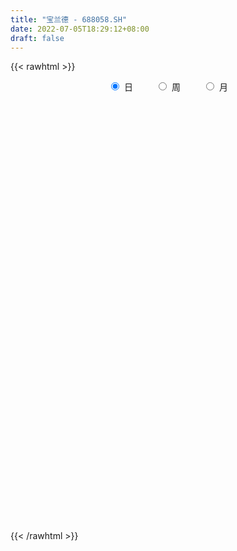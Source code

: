 ```yaml
---
title: "宝兰德 - 688058.SH"
date: 2022-07-05T18:29:12+08:00
draft: false
---
```

{{< rawhtml >}}
    <div style="text-align: center">
        <label style="padding: 1rem;"><input style="margin-right: .5rem" type="radio" name="period" value="D" checked onclick="period_change(this)">日</label>
        <label style="padding: 1rem;"><input style="margin-right: .5rem" type="radio" name="period" value="W" onclick="period_change(this)">周</label>
        <label style="padding: 1rem;"><input style="margin-right: .5rem" type="radio" name="period" value="M" onclick="period_change(this)">月</label>
    </div>
    <div id="chart" style="height: 700px;"></div> 
    <script type="text/javascript">
        const D_v = [20584.27,11474.52,11559.81,9211.2,6636.05,10808.41,8685.33,7380.08,11261.74,9587.93,7277.96,9659.62,8262.67,11546.74,11829.8,12347.46,9570.98,16140.91,12914.78,12520.04,15173.86,13133.85,8239.87,8734.1,7786.7,5976.32,5856.38,9035.64,8394.23,4409.15,5340.53,5499.36,4756.93,6586.47,8419.44,6763.59,5631.35,11002.04,8732.73,12560.04,10706.59,6594.41,4418.47,3390.75,4226.63,3538.69,8122.2,5098.47,3334.57,10297.52,5294.57,5275.32,4464.21,2838.71,2869.25,2118.89,3140.48,3498.6,2540.16,2930.82,2578.86,3306.12,3224.74,3069.39,3583.02,2413.09,1708.24,4768.32,2997.01,2542.82,4009.68,5011.29,4608.01,2721.45,4069.82,3796.03,3675.93,5506.24,6912.59,3953.14,4904.03,3808.59,2498.11,2691.65,2203.22,2365.71,2327.49,3724.43,1956.04,3298.36,3785.01,4272.13,4161.58,3220.93,3531.14,2136.92,4437.05,2392.1,4886.12,2258.58,1693.25,1017.2,1753.84,4432.85,2652.66,2351.48,2002.23,1669.07,1883.86,1610.39,1856.04,1161.26,2580.37,1821.57,2520.78,1855.67,2985.61,3270.29,3760.36,5614.02,6150.93,6499.82,6443.55,5008.37,5405.69,3741.08,3579.12,3016.94,2934.65,3791.07,3717.18,5758.01,4207.75,5085.55,4489.27,2351.08,7821.62,9073.64,5279.6,4518.18,4497.96,4167.93,3384.69,3708.48,4071.15,4268.84,2945.22,4164.87,2770.13,1729.99,2383.06,2270.05,1567.64,1590.97,3530.5,3443.5,3104.61,1336.52,1106.21,2486.66,3605.32,1789.93,1619.85,1699.67,1422.83,2032.06,1462.85,2040.0,1295.65,1264.29,1476.2,1001.68,1187.44,1606.04,924.4,2160.89,1912.67,1909.0,1789.88,2596.1,1879.38,835.61,1372.11,1359.84,1152.3,1068.68,894.1,978.09,855.6,878.98,1357.86,1935.22,1575.68,761.86,908.31,638.96,1147.17,1859.62,948.65,1235.28,920.31,1168.02,2383.28,953.7,945.68,1439.59,2325.73,1981.52,1254.7,1485.65,1514.73,2949.53,1719.71,2096.32,4351.19,2657.86,2725.39,4168.09,2443.71,2136.99,6483.16,4561.25,4859.68,5552.77,2974.61,3443.0,3529.21,2755.39,6151.28,4257.81,2999.88,2951.38,3086.6,2634.45,4399.87,3673.76,2752.48,2850.21,5583.01,3141.94,2530.1,7188.58,7218.11,12680.22,10185.98,6730.83,4770.97,5028.0,4742.8,2908.32,3092.71,2703.79,3025.71,2756.87,2552.92,3320.47,5777.41,3861.37,2371.5,1564.27,2539.18,2548.0,4538.86,4184.25,3244.63,2608.18,1540.55,2156.34,1438.1,1713.86,1465.22,2729.62,2909.1,4251.42,3894.59,3089.03,2528.84,3858.35,4325.24,3289.47,2719.83,1871.67,3437.68,6125.16,3498.29,9114.31,3976.39,4090.28,2825.52,2214.88,1909.32,2956.39,4651.63,4090.5,5025.76,2581.46,8611.17,7292.05,4615.89,3248.95,4102.88,3658.12,1991.21,2656.48,1886.01,3881.4,2626.5,5047.89,2386.74,1831.92,1508.76,1818.63,1290.51,5364.36,5757.7,4969.75,3365.1,1914.52,2238.72,1401.63,1375.4,1740.82,1758.87,1093.11,743.18,2295.43,2420.9,1073.84,1215.92,1702.8,1252.95,1062.15,1278.72,4956.85,1809.91,1259.05,1216.27,650.21,1489.76,1408.64,918.92,1041.23,1139.71,1086.86,1765.54,3039.86,2034.09,1571.18,2154.63,1734.62,1722.29,1397.0,1449.99,1141.48,1495.13,986.68,2735.89,3857.52,2241.96,2590.96,2564.6,1413.34,1202.53,1908.27,1135.31,809.65,1107.52,1096.66,728.2,1326.22,909.63,748.13,1141.35,2011.34,2281.61,1490.21,1162.71,788.29,2193.78,1461.65,2665.94,2963.99,1798.75,8598.92,24699.4,26885.37,15375.46,16927.46,10193.99,18365.41,12679.87,9558.68,10078.15,7809.14,9863.49,16878.14,8940.67,9622.75,6741.54,6086.22,6284.44,5556.62,9963.52,4424.38,5240.59,3929.4,4626.19,3755.57,8256.85,5106.03,4947.53,5576.09,6612.91,6983.41,4219.64,4178.03,4427.2,4686.69,3394.0,4983.11,4223.56,4521.32,2548.43,4691.65,5582.48,3511.87,8147.32,4582.14,6709.02,4017.8,3367.3,2383.55,2151.55,1666.9,3377.15,4518.04,4495.41,3475.33,3365.82,3806.44,1960.95,4432.74,3061.47,2399.24,2239.11,12638.5,14139.4,21104.99,17121.18,9188.96,8371.94,4536.13,6523.73,7595.5,6545.01,4260.19,9954.6,10883.62,15756.58,7992.62,5919.22,8096.38,5437.48,4611.03,4623.84,3053.92,3804.76,3764.69,3829.05,4004.95,4004.12,5220.5,4163.83,3274.82,3028.25,4646.74,8747.89,10920.99,16813.6,11574.54,22525.39,12422.24,10890.62,8714.81,10440.87,7812.44,8195.41,6591.97,6661.08,5864.05,4765.47,4506.34,7155.72,7003.62,5014.83,10449.06,7726.03,7430.03,6768.52,8504.21]
const D_histogram = [0.0,-0.4754415954,-0.5929933686,-0.6727186225,-0.6796263443,-0.493478054,-0.0973184345,0.1074309576,0.525207177,0.4094866836,0.4495279878,0.6606553691,0.9945225477,1.5821104707,2.6772233441,3.4136457149,3.7014498555,5.1370352875,4.9854853461,4.5568708705,3.2251191075,1.5416463586,-0.3924133858,-1.86816119,-2.4351314576,-2.6844053828,-2.8136469437,-3.222056361,-4.2872308782,-4.7584091735,-4.838967592,-4.1967629852,-3.468345526,-2.5808778597,-1.3771755985,-0.9025068709,-0.4047249707,0.1034315475,0.0845042789,0.0353155436,-0.5804506912,-1.0486744493,-1.1511500547,-1.0668021136,-0.8628797573,-0.7025001251,-0.6534378275,-0.8143521955,-0.7845160231,-1.2220196052,-1.3421530005,-1.4939626978,-1.4206906796,-1.1418507845,-0.858498754,-0.6177627025,-0.3070974445,-0.1309226064,0.0828454759,0.0777614345,0.065782436,-0.0795900183,-0.3333158489,-0.1750261092,0.2782804827,0.6815022935,0.7402707282,1.0672177997,1.2708192862,1.3956659254,1.524604367,1.7460671554,1.6321327565,1.3574556383,1.14713378,1.1234055751,1.1310747442,1.103112716,1.1257978324,0.9811904343,0.5730601603,0.0498418984,-0.2731370895,-0.3675406834,-0.3894723532,-0.5936862341,-0.7986226279,-1.2269357313,-1.4087997364,-1.1011704675,-1.1410822866,-1.2320362599,-1.3091158507,-1.2881500817,-0.8714044579,-0.5940418194,-0.4453073741,-0.324626121,0.1347316665,0.3709922146,0.352718915,0.3914046099,0.5177542317,0.8201580629,1.083084883,1.0791021195,0.9968341502,0.9319950072,0.8219187874,0.7614143924,0.7315024498,0.6747173372,0.321091697,0.1438333568,0.0388579022,-0.0824061655,-0.2788107205,-0.4616027822,-0.5326928362,-0.8134562437,-1.07122058,-1.3273335321,-1.4587466275,-1.4462652309,-1.363287701,-1.2635324136,-1.0822203304,-0.9423437772,-0.7595944893,-0.6656740039,-0.4317248412,-0.1085248972,0.1486212374,0.4150032011,0.7692667937,0.9138668387,1.4234648473,2.08146222,2.4447916116,2.247174992,1.5921631682,1.3487055955,1.1546343194,0.7948427847,0.3297231393,0.2663876495,0.3427238894,0.4124761253,0.4696759312,0.4096399771,0.2853563945,0.0577453318,-0.0581796861,-0.0787471716,0.3063266439,0.4174137548,0.1757743447,0.0176041968,-0.0691486146,-0.2008832363,-0.6087186403,-0.9498618101,-1.0249388394,-0.9167682353,-0.7911345121,-0.4589505516,-0.1017408708,0.1160910123,0.2195636505,0.294573094,0.2073781641,0.1521647784,0.2752594674,0.4353872806,0.5602006371,0.4884957408,0.4972881605,0.3953962453,0.095828947,-0.157713306,-0.2475038267,-0.3314951173,-0.4851887827,-0.403459109,-0.3038944613,-0.1970397271,-0.0429048684,0.1328820412,0.2859187127,0.340078854,0.2578132223,0.3707321119,0.329275792,0.2556622912,0.2002692429,0.2021397735,0.3076281327,0.4456658764,0.4848102793,0.4530696674,0.4113543212,0.2625279703,0.0422827063,-0.0293969572,-0.0609317333,0.0257467684,0.2553068634,0.3901370419,0.4225354069,0.4672039792,0.4765898754,0.5318442585,0.4592151973,0.504474013,0.6628581607,0.5855813916,0.3913930148,0.426137396,0.4854316354,0.5980182095,0.9856312968,1.074421726,1.4014962976,1.4229843796,1.3896040972,1.1544901217,1.0751285468,0.7632475367,0.9367162041,1.0438707195,0.9744672487,0.7588036444,0.5031626556,0.3808613803,0.2998147812,-0.0874898396,-0.4752171609,-0.8207411708,-0.6367296729,-0.6925205001,-0.765838233,-0.4010197903,-0.3924460339,0.24525128,0.1181775145,0.2086592411,0.0914099624,-0.0531001778,-0.3288921495,-0.4873288987,-0.8065769065,-0.9291612448,-0.8248484659,-0.7235844352,-0.5934289949,-0.595501494,-0.929151234,-0.8556001671,-0.8184612995,-0.8029499817,-0.6417096304,-0.6577714653,-0.3780177049,-0.1589523321,-0.2564427607,-0.3960394519,-0.4899893258,-0.6705404278,-0.805033688,-0.7645656145,-0.703520523,-0.8009297599,-0.7201363714,-0.511097717,-0.6647926084,-0.5263665881,-0.4846794422,-0.1524334709,-0.0227300567,0.1762163167,0.1345925041,0.0902016351,0.294448596,0.7599451854,0.9922731847,1.3282201483,1.3013185987,1.0358622364,0.6324390607,0.3307262446,0.0937861177,-0.1056649462,0.1923940337,0.2105840939,0.396539605,0.3623742788,0.7138732215,0.7669318794,0.5211908579,0.2019704993,-0.2178691642,-0.4657569813,-0.538843808,-0.531132656,-0.5453628821,-0.2943879138,-0.1979123366,-0.5226068073,-0.6935717818,-0.8246475765,-0.8887856724,-1.0287486595,-1.116572496,-0.7503911196,-0.4534526994,-0.3663329547,-0.5031620578,-0.5684599967,-0.6039884023,-0.5346558086,-0.4243504949,-0.4367692238,-0.3527929937,-0.2585832515,-0.169328552,-0.2572275079,-0.0859318238,0.0488616541,0.1459406744,0.2816060558,0.3788197895,0.4140644318,0.4134203189,0.0875157767,-0.1133023368,-0.1183577452,-0.0499558863,0.0699501587,0.2239892225,0.3653096366,0.4623376113,0.561201707,0.5749828566,0.577436919,0.5770902309,0.5941126076,0.4653363872,0.4263650729,0.1901204236,0.1848805364,0.2528074789,0.2635395517,0.2404506186,0.233201727,0.1923335401,0.096997726,0.1031254526,0.1869703543,0.1334632788,0.0040255043,-0.2083476526,-0.4049357378,-0.4846751476,-0.5012075663,-0.4812194704,-0.4319102697,-0.3256184993,-0.2624694878,-0.1812104286,-0.2156151523,-0.2174742727,-0.1721760711,-0.0533540384,0.0965095918,0.2290354811,0.2404787273,0.3325113747,0.357154445,0.4529631477,0.5656242393,0.6574023168,0.6946820993,0.643849863,0.8140420972,1.9620423448,2.563788816,2.8010823047,2.980658636,2.9278859473,3.7753751513,3.9158202382,3.8686797082,3.1845238114,2.601317968,2.2700407426,2.2154352104,1.9561691828,0.9931887693,0.3495562867,-0.371125377,-0.8576913055,-1.0347631375,-1.592055387,-2.2852583777,-2.6347269562,-2.7878206797,-2.9770350609,-2.9992391061,-2.4486391066,-2.1621850869,-2.1547656012,-1.9054552424,-1.7749111353,-1.206596823,-0.9601920856,-0.6371884878,-0.3314320868,-0.2138556157,-0.1012019572,-0.0151775991,-0.158364501,-0.4807455527,-0.8004437131,-0.2727998872,-0.4938374558,-0.9263614792,-0.6478754991,-0.6758728263,-1.0473985825,-0.9135746565,-0.8297865438,-0.7198723654,-0.7910715447,-0.7883733353,-1.0733831682,-1.2405379636,-1.4064728535,-1.499750309,-1.4140968785,-1.0956683787,-0.8548582107,-0.9752305314,-0.9650077306,-0.8336144644,-0.8393073581,-1.3601192263,-2.6028887601,-3.4823346929,-3.8170887021,-3.7586650249,-3.5657256003,-3.2572763195,-3.1538454928,-2.8031785141,-2.2884824079,-1.8242057157,-0.9209535182,0.0826392306,0.9993223023,1.5144482364,2.0001483982,2.4661030568,2.6503185165,2.7105327139,2.610300629,2.4994299337,2.2945762827,2.1058861528,1.9573076015,1.8474086701,1.4965460058,1.4206195666,1.2778057209,1.160821792,1.1490299671,1.1354375967,1.3613484442,0.3458828519,-0.1679957209,-0.5839514829,-0.554187115,-0.7054765536,-0.7041612359,-0.6203383013,-0.5598954112,-0.4279307053,-0.209854907,-0.0272556626,0.1338083584,0.2298684654,0.2400588805,0.3178764098,0.4702917209,0.5506353423,0.6377749676,0.6906055666,0.6895086634,0.7201055654,0.6613850021,0.5188966554]
const D_fast = [0.0,-0.5943019943,-0.8601021096,-1.1080070191,-1.284821327,-1.2220425502,-0.8502125393,-0.6186054079,-0.0695273942,-0.0828762166,0.0695470845,0.4458383081,1.0283361236,2.0114516643,3.7758703737,5.3657041732,6.5788707776,9.2987150315,10.3935364267,11.1041396687,10.5786676826,9.2806065233,7.2484434325,5.3056553307,4.1299021988,3.2095269279,2.3768736311,1.1629501235,-0.9740321132,-2.6348127019,-3.9251130184,-4.3320991579,-4.4707680802,-4.2285198788,-3.3691115173,-3.1200695074,-2.7234688499,-2.1894544448,-2.1872556437,-2.227615493,-2.9884944007,-3.7188867711,-4.1091498901,-4.2915024775,-4.3033000605,-4.3185454596,-4.4328426188,-4.7973450357,-4.963637869,-5.7066463525,-6.1623179979,-6.6876183697,-6.9695190214,-6.9761418224,-6.9074144805,-6.8211191045,-6.5872282076,-6.4437840211,-6.2093045699,-6.1949482526,-6.1904816422,-6.355751601,-6.6928063939,-6.5782731815,-6.0553964689,-5.4817990847,-5.2379629679,-4.6442114466,-4.1229051385,-3.649142018,-3.1390524846,-2.4810729074,-2.1869741172,-2.1222873258,-2.0458257391,-1.7887025502,-1.4982646951,-1.2504485442,-0.9463139697,-0.8456237593,-1.1104889931,-1.6212467804,-2.0125100408,-2.1987988056,-2.3180985637,-2.670734003,-3.0753260538,-3.8103730901,-4.3444370292,-4.3121003772,-4.637282768,-5.0362458062,-5.4406043597,-5.7416761112,-5.5427816018,-5.4139294181,-5.3765218164,-5.3369970936,-4.8439563894,-4.5149477877,-4.4450413585,-4.3085045111,-4.0527163314,-3.5452729845,-3.0115749437,-2.7457821773,-2.578841609,-2.4106820002,-2.3152785231,-2.1854293201,-2.0324656502,-1.9205714285,-2.1939241445,-2.3352241454,-2.4304851246,-2.5723507336,-2.8384579687,-3.136650726,-3.3409139891,-3.8250414574,-4.3506109388,-4.9385572739,-5.4346570262,-5.7837419373,-6.0415863327,-6.2577141487,-6.3469571481,-6.4426665391,-6.4498158735,-6.5223138891,-6.3962959368,-6.100227217,-5.8059257731,-5.4357930091,-4.8892127181,-4.5161459634,-3.6506817429,-2.4723188153,-1.4977915208,-1.1336143924,-1.3905854241,-1.2968665979,-1.2022792943,-1.3633601328,-1.7460489933,-1.7427875708,-1.5807703586,-1.4078990913,-1.2332803026,-1.1909062624,-1.2438507464,-1.4570254761,-1.5874954156,-1.6277496939,-1.1660942175,-0.9506536679,-1.1483494918,-1.3021185905,-1.4061585556,-1.5881139863,-2.1481290504,-2.7267376727,-3.0580494119,-3.1790708667,-3.2512207715,-3.0337744488,-2.7019999858,-2.4551453496,-2.2967817988,-2.1481290818,-2.1834794707,-2.2006516617,-2.0087421059,-1.7397674726,-1.4749039568,-1.4244849178,-1.291370458,-1.294413312,-1.5700233735,-1.862993953,-2.0146604304,-2.1815255003,-2.4565163614,-2.475651465,-2.4520604325,-2.3944656301,-2.2510569886,-2.0420495687,-1.817533219,-1.6783533642,-1.6961656903,-1.4905637727,-1.4497011447,-1.4593990727,-1.4647248103,-1.4123193362,-1.2299239439,-0.9804697311,-0.8201227584,-0.7385959535,-0.6774727193,-0.7606670776,-0.9703416651,-1.0493705679,-1.0961382773,-1.0030230836,-0.7096362727,-0.4772718337,-0.339239617,-0.1777700499,-0.0492366848,0.138978763,0.181153501,0.35253082,0.6766295079,0.7457480867,0.6494079636,0.7906866938,0.971338842,1.2334299685,1.86745088,2.2248467407,2.9022953867,3.2795295636,3.5935503055,3.6470588605,3.8364794222,3.7154102963,4.1230580147,4.4911802099,4.6653935514,4.6394308582,4.5095805332,4.482494603,4.4764016993,4.0672246186,3.560693007,3.0099837044,3.034812784,2.8058918318,2.5411145407,2.8056780358,2.7161402837,3.4151504177,3.3176210307,3.4602675677,3.3658707796,3.2080855949,2.8500705858,2.5698016119,2.0489093776,1.6940347281,1.5921353904,1.5125033123,1.494301504,1.3433536313,0.7774160828,0.637067108,0.4695906507,0.2843644731,0.2851774168,0.1046727156,0.2899220497,0.4692493395,0.3076482207,0.0690416665,-0.1474055389,-0.4955917478,-0.83134343,-0.9820167601,-1.0968517993,-1.3944934762,-1.4937341805,-1.4124699554,-1.7323629989,-1.7255286256,-1.8050113402,-1.5108737367,-1.3868528366,-1.143852384,-1.1518280706,-1.1736685309,-0.895809421,-0.2403265352,0.2400697603,0.9080717609,1.206499861,1.2000090578,0.9546956472,0.7356643923,0.5221707949,0.2963034944,0.6424609827,0.7132970663,0.9983874787,1.0548157222,1.5847829703,1.8295745981,1.7141312911,1.4454035572,0.9710966026,0.6067695402,0.3989717615,0.2738997496,0.1233288029,0.3007067928,0.3477042858,-0.1076418867,-0.4519998067,-0.7892374954,-1.0755720095,-1.4727221614,-1.8396891219,-1.6611055255,-1.4775302801,-1.4819937741,-1.7446133917,-1.9520263297,-2.1385518359,-2.2028831944,-2.1986655044,-2.3202765393,-2.3244985576,-2.2949346282,-2.2480120668,-2.4002178996,-2.2504051715,-2.10339628,-1.9698320912,-1.7637651957,-1.5718465148,-1.4330857645,-1.3303747977,-1.6344003957,-1.8635440934,-1.8981889381,-1.8422760507,-1.7048824661,-1.4948460967,-1.2621982734,-1.0495858959,-0.8104213735,-0.6528945097,-0.5060812175,-0.3621553479,-0.1966048193,-0.2090469429,-0.141426989,-0.3301415324,-0.2891612854,-0.1580324733,-0.0814155125,-0.044391791,0.0066597492,0.0138749473,-0.0572114353,-0.0253023456,0.1052851447,0.085143889,-0.0432875096,-0.3077475795,-0.6055695992,-0.8064777959,-0.9483121061,-1.0486288779,-1.1072972447,-1.082410099,-1.0848784595,-1.0489220074,-1.1372305192,-1.1934582077,-1.191204024,-1.0857205009,-0.9117294728,-0.7219447131,-0.6503817851,-0.4752212941,-0.3612896126,-0.1522401229,0.1018270285,0.3579556853,0.5689059926,0.679036222,1.0527389805,2.6912498143,3.9339434895,4.8715075544,5.7962485447,6.4754473429,8.2667803347,9.3861804811,10.3062098782,10.4181849342,10.4853085828,10.7215415431,11.2207948134,11.4505710815,10.7358878604,10.1796444495,9.3661814415,8.6651926866,8.2294300702,7.274123974,6.0096063889,5.0014560714,4.1514071779,3.2179340314,2.4459202098,2.3843604326,2.1302681805,1.5989962659,1.3719428141,1.0587591375,1.3254242439,1.3317809599,1.4954874358,1.7183858152,1.7824983822,1.8698515515,1.9520815098,1.7693034827,1.3267360428,0.8069269541,1.2663708083,0.9218738756,0.2577594825,0.3742765879,0.177311054,-0.4560643478,-0.550634086,-0.6742926092,-0.7443465222,-1.0133135876,-1.207708712,-1.7610643369,-2.2383536233,-2.7559067266,-3.2241217593,-3.4919925484,-3.4474811433,-3.420385528,-3.7845654815,-4.0155946133,-4.0926049632,-4.3081246965,-5.1689663713,-7.0624580951,-8.8124877011,-10.1015138858,-10.9827564649,-11.6812484403,-12.1871182394,-12.8721487858,-13.2222764358,-13.2797009315,-13.2714756682,-12.5984618503,-11.5742092938,-10.4076956465,-9.5139576534,-8.5282203921,-7.4457399692,-6.5989448804,-5.8610975045,-5.3087544321,-4.794767644,-4.4259772244,-4.0881958161,-3.747447467,-3.3954942308,-3.3722203936,-3.0929919412,-2.9163543567,-2.7431328376,-2.4676671707,-2.197400142,-1.6311521834,-2.5601470627,-3.1160245658,-3.6779681985,-3.7867506093,-4.1144091863,-4.2891341776,-4.3603958183,-4.4399267811,-4.4149447515,-4.2493326799,-4.0735473511,-3.8790312405,-3.7255040172,-3.6552988819,-3.4980122502,-3.2280240089,-3.0100215519,-2.7634381847,-2.537956194,-2.3666759313,-2.156052638,-2.0494269508,-2.0621911337]
const D_slow = [0.0,-0.1188603989,-0.267108741,-0.4352883966,-0.6051949827,-0.7285644962,-0.7528941048,-0.7260363654,-0.5947345712,-0.4923629003,-0.3799809033,-0.214817061,0.0338135759,0.4293411936,1.0986470296,1.9520584583,2.8774209222,4.161679744,5.4080510806,6.5472687982,7.3535485751,7.7389601647,7.6408568183,7.1738165208,6.5650336564,5.8939323107,5.1905205748,4.3850064845,3.313198765,2.1235964716,0.9138545736,-0.1353361727,-1.0024225542,-1.6476420191,-1.9919359188,-2.2175626365,-2.3187438792,-2.2928859923,-2.2717599226,-2.2629310367,-2.4080437095,-2.6702123218,-2.9579998355,-3.2247003639,-3.4404203032,-3.6160453345,-3.7794047913,-3.9829928402,-4.179121846,-4.4846267473,-4.8201649974,-5.1936556719,-5.5488283418,-5.8342910379,-6.0489157264,-6.203356402,-6.2801307632,-6.3128614147,-6.2921500458,-6.2727096871,-6.2562640782,-6.2761615827,-6.359490545,-6.4032470723,-6.3336769516,-6.1633013782,-5.9782336962,-5.7114292462,-5.3937244247,-5.0448079433,-4.6636568516,-4.2271400628,-3.8191068737,-3.4797429641,-3.1929595191,-2.9121081253,-2.6293394393,-2.3535612603,-2.0721118021,-1.8268141936,-1.6835491535,-1.6710886789,-1.7393729513,-1.8312581221,-1.9286262104,-2.077047769,-2.2767034259,-2.5834373588,-2.9356372928,-3.2109299097,-3.4962004814,-3.8042095463,-4.131488509,-4.4535260294,-4.6713771439,-4.8198875988,-4.9312144423,-5.0123709725,-4.9786880559,-4.8859400023,-4.7977602735,-4.699909121,-4.5704705631,-4.3654310474,-4.0946598266,-3.8248842968,-3.5756757592,-3.3426770074,-3.1371973106,-2.9468437125,-2.7639681,-2.5952887657,-2.5150158415,-2.4790575023,-2.4693430267,-2.4899445681,-2.5596472482,-2.6750479438,-2.8082211528,-3.0115852138,-3.2793903588,-3.6112237418,-3.9759103987,-4.3374767064,-4.6782986317,-4.9941817351,-5.2647368177,-5.500322762,-5.6902213843,-5.8566398852,-5.9645710956,-5.9917023198,-5.9545470105,-5.8507962102,-5.6584795118,-5.4300128021,-5.0741465903,-4.5537810353,-3.9425831324,-3.3807893844,-2.9827485923,-2.6455721935,-2.3569136136,-2.1582029174,-2.0757721326,-2.0091752202,-1.9234942479,-1.8203752166,-1.7029562338,-1.6005462395,-1.5292071409,-1.5147708079,-1.5293157295,-1.5490025223,-1.4724208614,-1.3680674227,-1.3241238365,-1.3197227873,-1.337009941,-1.38723075,-1.5394104101,-1.7768758626,-2.0331105725,-2.2623026313,-2.4600862594,-2.5748238972,-2.6002591149,-2.5712363619,-2.5163454493,-2.4427021758,-2.3908576348,-2.3528164402,-2.2840015733,-2.1751547532,-2.0351045939,-1.9129806587,-1.7886586185,-1.6898095572,-1.6658523205,-1.705280647,-1.7671566037,-1.850030383,-1.9713275787,-2.0721923559,-2.1481659713,-2.197425903,-2.2081521201,-2.1749316099,-2.1034519317,-2.0184322182,-1.9539789126,-1.8612958846,-1.7789769366,-1.7150613638,-1.6649940531,-1.6144591097,-1.5375520766,-1.4261356075,-1.3049330377,-1.1916656208,-1.0888270405,-1.0231950479,-1.0126243714,-1.0199736107,-1.035206544,-1.0287698519,-0.9649431361,-0.8674088756,-0.7617750239,-0.6449740291,-0.5258265602,-0.3928654956,-0.2780616963,-0.151943193,0.0137713472,0.1601666951,0.2580149488,0.3645492978,0.4859072066,0.635411759,0.8818195832,1.1504250147,1.5007990891,1.856545184,2.2039462083,2.4925687387,2.7613508754,2.9521627596,3.1863418106,3.4473094905,3.6909263027,3.8806272138,4.0064178777,4.1016332227,4.176586918,4.1547144581,4.0359101679,3.8307248752,3.671542457,3.4984123319,3.3069527737,3.2066978261,3.1085863176,3.1698991376,3.1994435163,3.2516083265,3.2744608172,3.2611857727,3.1789627353,3.0571305106,2.855486284,2.6231959728,2.4169838564,2.2360877475,2.0877304988,1.9388551253,1.7065673168,1.4926672751,1.2880519502,1.0873144548,0.9268870472,0.7624441809,0.6679397546,0.6282016716,0.5640909814,0.4650811184,0.342583787,0.17494868,-0.026309742,-0.2174511456,-0.3933312763,-0.5935637163,-0.7735978091,-0.9013722384,-1.0675703905,-1.1991620375,-1.320331898,-1.3584402658,-1.3641227799,-1.3200687008,-1.2864205747,-1.263870166,-1.190258017,-1.0002717206,-0.7522034244,-0.4201483874,-0.0948187377,0.1641468214,0.3222565866,0.4049381477,0.4283846771,0.4019684406,0.450066949,0.5027129725,0.6018478737,0.6924414434,0.8709097488,1.0626427186,1.1929404331,1.2434330579,1.1889657669,1.0725265215,0.9378155695,0.8050324055,0.668691685,0.5950947066,0.5456166224,0.4149649206,0.2415719751,0.035410081,-0.1867863371,-0.4439735019,-0.7231166259,-0.9107144058,-1.0240775807,-1.1156608194,-1.2414513338,-1.383566333,-1.5345634336,-1.6682273857,-1.7743150095,-1.8835073154,-1.9717055639,-2.0363513767,-2.0786835147,-2.1429903917,-2.1644733477,-2.1522579341,-2.1157727655,-2.0453712516,-1.9506663042,-1.8471501963,-1.7437951166,-1.7219161724,-1.7502417566,-1.7798311929,-1.7923201645,-1.7748326248,-1.7188353192,-1.62750791,-1.5119235072,-1.3716230804,-1.2278773663,-1.0835181365,-0.9392455788,-0.7907174269,-0.6743833301,-0.5677920619,-0.520261956,-0.4740418219,-0.4108399522,-0.3449550642,-0.2848424096,-0.2265419778,-0.1784585928,-0.1542091613,-0.1284277982,-0.0816852096,-0.0483193899,-0.0473130138,-0.099399927,-0.2006338614,-0.3218026483,-0.4471045399,-0.5674094075,-0.6753869749,-0.7567915997,-0.8224089717,-0.8677115788,-0.9216153669,-0.9759839351,-1.0190279529,-1.0323664625,-1.0082390645,-0.9509801943,-0.8908605124,-0.8077326688,-0.7184440575,-0.6052032706,-0.4637972108,-0.2994466316,-0.1257761067,0.035186359,0.2386968833,0.7292074695,1.3701546735,2.0704252497,2.8155899087,3.5475613955,4.4914051834,5.4703602429,6.43753017,7.2336611228,7.8839906148,8.4515008005,9.0053596031,9.4944018988,9.7426990911,9.8300881628,9.7373068185,9.5228839921,9.2641932077,8.866179361,8.2948647666,7.6361830275,6.9392278576,6.1949690924,5.4451593158,4.8329995392,4.2924532675,3.7537618672,3.2773980565,2.8336702727,2.532021067,2.2919730456,2.1326759236,2.0498179019,1.996353998,1.9710535087,1.9672591089,1.9276679837,1.8074815955,1.6073706672,1.5391706954,1.4157113315,1.1841209617,1.0221520869,0.8531838803,0.5913342347,0.3629405706,0.1554939346,-0.0244741567,-0.2222420429,-0.4193353767,-0.6876811688,-0.9978156597,-1.3494338731,-1.7243714503,-2.0778956699,-2.3518127646,-2.5655273173,-2.8093349501,-3.0505868828,-3.2589904989,-3.4688173384,-3.808847145,-4.459569335,-5.3301530082,-6.2844251837,-7.22409144,-8.11552284,-8.9298419199,-9.7183032931,-10.4190979216,-10.9912185236,-11.4472699525,-11.6775083321,-11.6568485244,-11.4070179488,-11.0284058898,-10.5283687902,-9.911843026,-9.2492633969,-8.5716302184,-7.9190550611,-7.2941975777,-6.720553507,-6.1940819689,-5.7047550685,-5.2429029009,-4.8687663995,-4.5136115078,-4.1941600776,-3.9039546296,-3.6166971378,-3.3328377387,-2.9925006276,-2.9060299146,-2.9480288449,-3.0940167156,-3.2325634943,-3.4089326327,-3.5849729417,-3.740057517,-3.8800313698,-3.9870140462,-4.0394777729,-4.0462916886,-4.0128395989,-3.9553724826,-3.8953577625,-3.81588866,-3.6983157298,-3.5606568942,-3.4012131523,-3.2285617606,-3.0561845948,-2.8761582034,-2.7108119529,-2.5810877891]
const D_data = [['2020-06-12', 140.0, 141.25, 135.02, 142.0],['2020-06-15', 139.58, 133.8, 133.8, 140.0],['2020-06-16', 136.0, 136.22, 131.89, 138.57],['2020-06-17', 135.99, 135.6, 131.9, 136.95],['2020-06-18', 134.8, 135.66, 133.2, 137.87],['2020-06-19', 136.61, 138.0, 135.01, 143.0],['2020-06-22', 141.8, 141.87, 138.27, 144.0],['2020-06-23', 141.0, 141.0, 137.8, 141.58],['2020-06-24', 140.5, 145.52, 140.5, 147.95],['2020-06-29', 142.01, 139.95, 137.8, 144.8],['2020-06-30', 139.89, 141.98, 139.5, 144.7],['2020-07-01', 142.0, 145.21, 142.0, 149.84],['2020-07-02', 146.02, 148.88, 142.2, 149.0],['2020-07-03', 148.02, 155.63, 144.44, 157.9],['2020-07-06', 156.18, 168.38, 152.52, 171.98],['2020-07-07', 167.0, 171.52, 165.2, 185.04],['2020-07-08', 174.95, 171.88, 167.0, 179.4],['2020-07-09', 177.0, 195.0, 176.01, 198.88],['2020-07-10', 190.0, 183.34, 181.44, 192.97],['2020-07-13', 183.34, 182.98, 178.6, 188.0],['2020-07-14', 182.23, 171.0, 166.01, 182.23],['2020-07-15', 173.99, 161.4, 157.1, 174.88],['2020-07-16', 161.29, 150.0, 150.0, 165.99],['2020-07-17', 150.4, 146.64, 143.55, 153.27],['2020-07-20', 147.5, 151.74, 142.41, 152.8],['2020-07-21', 152.5, 152.34, 150.1, 156.18],['2020-07-22', 150.25, 151.4, 150.25, 155.98],['2020-07-23', 150.98, 144.7, 141.66, 151.55],['2020-07-24', 144.07, 130.0, 129.0, 145.27],['2020-07-27', 130.26, 130.03, 127.01, 133.44],['2020-07-28', 131.5, 129.79, 127.11, 132.89],['2020-07-29', 130.3, 136.8, 128.45, 137.9],['2020-07-30', 138.0, 138.44, 134.11, 138.44],['2020-07-31', 137.67, 142.2, 136.6, 143.0],['2020-08-03', 141.97, 149.99, 139.95, 151.79],['2020-08-04', 150.5, 144.19, 143.15, 150.5],['2020-08-05', 148.59, 146.27, 144.03, 149.99],['2020-08-06', 145.78, 148.68, 138.4, 152.87],['2020-08-07', 146.01, 143.15, 138.6, 146.55],['2020-08-10', 144.57, 142.31, 142.0, 153.98],['2020-08-11', 141.8, 132.85, 132.03, 143.9],['2020-08-12', 133.12, 130.74, 128.01, 133.85],['2020-08-13', 131.51, 132.49, 130.01, 134.86],['2020-08-14', 132.05, 133.45, 128.3, 133.45],['2020-08-17', 133.86, 134.48, 130.6, 135.47],['2020-08-18', 134.77, 133.79, 133.0, 136.46],['2020-08-19', 134.68, 131.89, 131.52, 140.48],['2020-08-20', 128.91, 127.81, 126.33, 131.53],['2020-08-21', 129.99, 128.62, 127.15, 132.35],['2020-08-24', 124.49, 120.23, 116.0, 124.49],['2020-08-25', 119.88, 121.0, 119.17, 122.39],['2020-08-26', 121.37, 118.01, 116.3, 123.44],['2020-08-27', 119.5, 118.68, 115.12, 121.75],['2020-08-28', 118.69, 120.37, 116.3, 120.86],['2020-08-31', 120.02, 120.3, 120.02, 122.85],['2020-09-01', 120.34, 119.72, 118.71, 121.76],['2020-09-02', 120.9, 120.83, 119.1, 122.64],['2020-09-03', 120.98, 119.39, 117.3, 121.97],['2020-09-04', 117.5, 120.0, 117.03, 120.44],['2020-09-07', 119.31, 116.99, 116.51, 121.19],['2020-09-08', 116.93, 116.02, 114.33, 117.91],['2020-09-09', 116.02, 113.02, 111.34, 117.3],['2020-09-10', 113.06, 109.51, 109.3, 115.66],['2020-09-11', 109.51, 113.3, 108.04, 113.5],['2020-09-14', 114.05, 117.79, 114.01, 119.8],['2020-09-15', 117.78, 118.98, 114.88, 120.46],['2020-09-16', 116.66, 115.62, 115.05, 118.99],['2020-09-17', 115.62, 119.92, 115.62, 121.73],['2020-09-18', 120.05, 119.96, 119.04, 121.5],['2020-09-21', 120.18, 120.19, 119.11, 121.77],['2020-09-22', 119.99, 121.41, 117.03, 124.36],['2020-09-23', 121.42, 124.2, 121.42, 126.0],['2020-09-24', 124.01, 121.07, 120.3, 126.43],['2020-09-25', 120.5, 118.68, 118.6, 123.45],['2020-09-28', 117.9, 118.7, 114.8, 123.2],['2020-09-29', 121.2, 120.88, 119.03, 124.48],['2020-09-30', 120.88, 121.74, 119.19, 122.8],['2020-10-09', 123.0, 121.78, 121.72, 125.53],['2020-10-12', 122.5, 122.98, 120.12, 123.39],['2020-10-13', 122.9, 121.12, 120.61, 123.61],['2020-10-14', 121.4, 116.69, 116.1, 121.56],['2020-10-15', 117.4, 112.73, 112.67, 117.4],['2020-10-16', 113.29, 112.61, 111.66, 113.86],['2020-10-19', 113.0, 113.83, 112.38, 114.5],['2020-10-20', 113.0, 113.85, 111.69, 114.1],['2020-10-21', 114.28, 110.27, 109.88, 114.28],['2020-10-22', 110.27, 108.28, 107.87, 110.46],['2020-10-23', 107.99, 102.6, 101.8, 108.93],['2020-10-26', 102.92, 102.58, 100.25, 104.5],['2020-10-27', 102.89, 107.61, 101.91, 109.0],['2020-10-28', 107.61, 102.6, 102.29, 107.61],['2020-10-29', 99.88, 100.13, 99.33, 103.07],['2020-10-30', 100.14, 98.26, 97.0, 101.64],['2020-11-02', 98.31, 97.68, 95.0, 100.77],['2020-11-03', 97.68, 102.31, 97.62, 102.5],['2020-11-04', 101.98, 101.18, 100.62, 103.77],['2020-11-05', 98.01, 99.61, 97.0, 99.98],['2020-11-06', 99.2, 98.97, 97.28, 101.11],['2020-11-09', 98.99, 104.0, 98.99, 104.55],['2020-11-10', 103.78, 102.59, 101.23, 104.67],['2020-11-11', 102.0, 99.59, 99.08, 102.77],['2020-11-12', 98.98, 99.98, 98.17, 100.9],['2020-11-13', 100.12, 101.23, 98.81, 101.49],['2020-11-16', 109.49, 104.5, 102.01, 109.49],['2020-11-17', 104.96, 105.7, 102.34, 105.8],['2020-11-18', 104.8, 103.36, 103.24, 106.5],['2020-11-19', 102.88, 102.45, 102.21, 104.67],['2020-11-20', 102.5, 102.55, 100.5, 103.55],['2020-11-23', 102.14, 101.75, 99.88, 102.89],['2020-11-24', 100.76, 102.11, 100.76, 104.9],['2020-11-25', 102.11, 102.44, 101.71, 103.6],['2020-11-26', 101.7, 102.05, 101.32, 104.26],['2020-11-27', 101.18, 97.25, 96.83, 102.01],['2020-11-30', 96.0, 97.85, 96.0, 99.7],['2020-12-01', 97.3, 97.71, 96.76, 98.5],['2020-12-02', 97.74, 96.52, 96.1, 97.74],['2020-12-03', 96.58, 94.21, 94.2, 96.7],['2020-12-04', 94.54, 92.68, 92.24, 94.98],['2020-12-07', 92.91, 92.6, 92.1, 95.8],['2020-12-08', 92.21, 88.06, 87.71, 92.81],['2020-12-09', 88.11, 85.68, 85.2, 89.5],['2020-12-10', 85.5, 82.85, 82.18, 85.6],['2020-12-11', 82.65, 81.7, 80.01, 83.35],['2020-12-14', 81.48, 81.42, 80.3, 83.88],['2020-12-15', 81.3, 80.79, 78.51, 82.86],['2020-12-16', 81.04, 79.75, 79.0, 81.04],['2020-12-17', 79.13, 79.86, 77.21, 80.3],['2020-12-18', 80.02, 78.63, 78.22, 81.15],['2020-12-21', 78.92, 78.56, 78.07, 80.34],['2020-12-22', 78.56, 76.8, 76.0, 78.56],['2020-12-23', 76.65, 78.16, 75.76, 78.32],['2020-12-24', 79.44, 79.72, 78.19, 81.79],['2020-12-25', 78.7, 79.63, 78.41, 80.78],['2020-12-28', 79.63, 80.55, 78.79, 81.11],['2020-12-29', 81.34, 82.99, 80.01, 83.9],['2020-12-30', 82.6, 81.6, 81.12, 82.75],['2020-12-31', 83.24, 88.14, 81.25, 90.99],['2021-01-04', 87.02, 93.89, 87.02, 96.29],['2021-01-05', 92.1, 94.18, 91.0, 94.2],['2021-01-06', 93.0, 88.96, 88.56, 94.47],['2021-01-07', 87.32, 82.0, 81.66, 90.56],['2021-01-08', 83.0, 85.5, 81.55, 86.98],['2021-01-11', 84.0, 85.58, 83.99, 86.81],['2021-01-12', 85.2, 82.46, 81.51, 86.58],['2021-01-13', 82.93, 79.05, 78.35, 82.93],['2021-01-14', 80.44, 82.6, 77.14, 85.19],['2021-01-15', 82.59, 84.35, 82.49, 88.08],['2021-01-18', 83.84, 84.7, 80.0, 84.9],['2021-01-19', 82.8, 84.99, 82.8, 86.5],['2021-01-20', 85.41, 83.63, 83.03, 85.42],['2021-01-21', 83.59, 82.38, 81.34, 85.57],['2021-01-22', 82.95, 80.05, 79.6, 82.95],['2021-01-25', 79.4, 80.3, 79.14, 81.81],['2021-01-26', 80.96, 80.85, 80.01, 82.8],['2021-01-27', 77.58, 86.8, 77.58, 86.88],['2021-01-28', 86.0, 84.8, 83.71, 89.5],['2021-01-29', 85.65, 80.07, 79.0, 85.65],['2021-02-01', 82.0, 79.92, 78.32, 82.0],['2021-02-02', 79.92, 79.94, 78.4, 81.85],['2021-02-03', 80.0, 78.48, 76.0, 80.77],['2021-02-04', 77.5, 73.02, 72.95, 78.87],['2021-02-05', 73.04, 70.96, 70.88, 73.9],['2021-02-08', 71.99, 72.1, 70.96, 73.78],['2021-02-09', 72.0, 73.4, 70.65, 73.88],['2021-02-10', 73.5, 73.23, 72.61, 73.74],['2021-02-18', 75.0, 76.2, 73.23, 76.57],['2021-02-19', 76.07, 77.79, 75.21, 77.79],['2021-02-22', 77.99, 77.24, 76.67, 78.75],['2021-02-23', 76.85, 76.45, 75.28, 77.0],['2021-02-24', 76.16, 76.43, 75.68, 78.78],['2021-02-25', 76.77, 74.22, 74.16, 78.2],['2021-02-26', 75.69, 74.04, 73.31, 75.7],['2021-03-01', 75.69, 76.3, 74.52, 76.86],['2021-03-02', 76.3, 77.5, 76.0, 78.5],['2021-03-03', 77.89, 77.93, 76.53, 77.98],['2021-03-04', 77.22, 75.75, 74.22, 79.48],['2021-03-05', 75.39, 76.72, 74.23, 77.71],['2021-03-08', 78.12, 75.19, 74.85, 78.12],['2021-03-09', 75.42, 71.58, 71.58, 75.47],['2021-03-10', 71.98, 70.39, 69.03, 72.5],['2021-03-11', 70.61, 71.1, 68.68, 71.35],['2021-03-12', 71.32, 70.21, 69.59, 71.32],['2021-03-15', 69.64, 68.09, 67.42, 70.0],['2021-03-16', 69.3, 70.2, 68.61, 70.85],['2021-03-17', 69.99, 70.33, 69.22, 71.2],['2021-03-18', 70.15, 70.47, 70.08, 71.78],['2021-03-19', 69.7, 71.36, 69.13, 71.4],['2021-03-22', 71.36, 72.25, 71.11, 72.44],['2021-03-23', 72.49, 72.72, 71.73, 72.95],['2021-03-24', 72.9, 72.0, 71.71, 73.0],['2021-03-25', 71.71, 70.17, 70.12, 71.76],['2021-03-26', 70.11, 72.68, 70.1, 72.84],['2021-03-29', 73.67, 70.96, 70.53, 73.68],['2021-03-30', 70.6, 70.23, 70.05, 70.93],['2021-03-31', 70.08, 70.05, 69.63, 70.74],['2021-04-01', 70.04, 70.55, 69.94, 71.2],['2021-04-02', 70.99, 72.12, 70.32, 72.28],['2021-04-06', 72.88, 73.28, 72.16, 73.99],['2021-04-07', 74.3, 72.7, 72.53, 74.3],['2021-04-08', 72.67, 72.03, 71.19, 73.27],['2021-04-09', 72.13, 71.89, 71.0, 72.95],['2021-04-12', 72.2, 70.15, 69.75, 72.2],['2021-04-13', 70.95, 68.23, 68.01, 70.95],['2021-04-14', 68.02, 69.16, 68.02, 69.29],['2021-04-15', 69.14, 69.2, 68.4, 69.3],['2021-04-16', 69.8, 70.67, 69.0, 71.0],['2021-04-19', 70.65, 73.29, 70.65, 73.63],['2021-04-20', 73.09, 73.22, 72.64, 74.52],['2021-04-21', 73.02, 72.6, 72.15, 73.22],['2021-04-22', 73.35, 73.22, 72.72, 74.0],['2021-04-23', 73.22, 73.22, 72.07, 73.83],['2021-04-26', 73.58, 74.31, 73.58, 75.99],['2021-04-27', 74.31, 73.01, 71.3, 74.62],['2021-04-28', 73.65, 74.77, 72.19, 75.77],['2021-04-29', 74.76, 77.2, 74.28, 79.5],['2021-04-30', 77.2, 74.98, 74.11, 77.87],['2021-05-06', 74.98, 73.2, 73.1, 75.89],['2021-05-07', 73.88, 76.01, 73.46, 78.38],['2021-05-10', 76.01, 77.0, 75.12, 78.88],['2021-05-11', 77.2, 78.65, 76.02, 78.65],['2021-05-12', 78.9, 84.2, 78.9, 86.0],['2021-05-13', 82.68, 82.72, 82.1, 85.41],['2021-05-14', 83.0, 88.02, 83.0, 88.75],['2021-05-17', 87.01, 86.51, 86.15, 91.5],['2021-05-18', 87.0, 87.21, 85.24, 87.96],['2021-05-19', 85.99, 85.31, 85.3, 88.1],['2021-05-20', 85.29, 87.68, 83.88, 89.0],['2021-05-21', 87.98, 84.85, 84.31, 88.62],['2021-05-24', 85.04, 91.68, 85.02, 93.88],['2021-05-25', 91.94, 92.88, 89.51, 93.49],['2021-05-26', 93.0, 92.09, 89.99, 93.98],['2021-05-27', 90.97, 90.72, 90.5, 93.62],['2021-05-28', 90.88, 90.01, 89.0, 91.92],['2021-05-31', 90.5, 91.59, 89.66, 92.5],['2021-06-01', 92.02, 92.42, 91.59, 95.99],['2021-06-02', 91.0, 87.99, 86.99, 91.91],['2021-06-03', 88.18, 86.24, 86.12, 89.7],['2021-06-04', 86.69, 84.82, 84.1, 87.54],['2021-06-07', 84.6, 90.97, 84.52, 91.88],['2021-06-08', 90.9, 88.29, 87.55, 91.74],['2021-06-09', 87.69, 87.62, 85.45, 89.17],['2021-06-10', 86.87, 93.9, 86.87, 94.94],['2021-06-11', 93.9, 90.58, 90.52, 97.5],['2021-06-15', 90.36, 100.61, 86.49, 108.7],['2021-06-16', 96.0, 93.01, 92.0, 96.7],['2021-06-17', 92.6, 96.23, 90.6, 96.84],['2021-06-18', 95.99, 94.14, 93.61, 96.81],['2021-06-21', 93.14, 93.57, 92.0, 95.6],['2021-06-22', 94.0, 91.09, 89.74, 94.49],['2021-06-23', 90.5, 91.5, 89.36, 92.22],['2021-06-24', 91.84, 88.09, 88.0, 91.84],['2021-06-25', 88.4, 89.05, 87.39, 90.28],['2021-06-28', 90.37, 91.5, 88.9, 93.1],['2021-06-29', 91.3, 91.73, 90.8, 94.47],['2021-06-30', 91.62, 92.5, 91.19, 93.36],['2021-07-01', 92.63, 91.0, 90.1, 94.8],['2021-07-02', 89.07, 85.58, 85.28, 90.96],['2021-07-05', 86.76, 89.49, 85.29, 89.98],['2021-07-06', 88.3, 88.86, 86.2, 90.45],['2021-07-07', 87.99, 88.25, 87.32, 89.12],['2021-07-08', 89.6, 90.12, 87.06, 90.92],['2021-07-09', 88.99, 87.89, 87.5, 91.8],['2021-07-12', 87.01, 92.0, 86.52, 93.8],['2021-07-13', 91.99, 92.47, 90.77, 94.79],['2021-07-14', 91.56, 88.75, 88.75, 92.84],['2021-07-15', 88.76, 87.39, 86.19, 89.44],['2021-07-16', 87.0, 87.03, 86.59, 89.19],['2021-07-19', 86.99, 84.77, 84.11, 86.99],['2021-07-20', 84.4, 83.91, 83.0, 85.12],['2021-07-21', 84.58, 85.2, 84.12, 86.5],['2021-07-22', 86.48, 85.1, 84.08, 86.48],['2021-07-23', 84.82, 82.34, 82.0, 85.76],['2021-07-26', 82.19, 83.82, 81.0, 85.55],['2021-07-27', 83.62, 85.6, 82.1, 88.53],['2021-07-28', 85.58, 80.59, 80.19, 86.5],['2021-07-29', 81.68, 83.57, 81.0, 84.88],['2021-07-30', 83.44, 82.26, 81.68, 83.58],['2021-08-02', 81.57, 86.47, 81.38, 87.55],['2021-08-03', 86.47, 84.92, 84.5, 88.85],['2021-08-04', 85.5, 86.55, 75.05, 87.88],['2021-08-05', 84.74, 83.9, 83.0, 85.43],['2021-08-06', 83.8, 83.54, 82.52, 84.89],['2021-08-09', 83.57, 87.07, 83.15, 87.98],['2021-08-10', 87.2, 92.43, 85.25, 93.87],['2021-08-11', 92.44, 91.98, 91.15, 94.07],['2021-08-12', 93.67, 95.67, 93.67, 102.95],['2021-08-13', 94.14, 92.98, 92.6, 95.6],['2021-08-16', 94.59, 90.14, 89.7, 94.59],['2021-08-17', 90.62, 87.3, 87.07, 90.8],['2021-08-18', 87.01, 87.1, 85.5, 88.2],['2021-08-19', 88.8, 86.68, 86.18, 88.8],['2021-08-20', 85.9, 86.02, 83.5, 86.56],['2021-08-23', 86.31, 92.62, 85.6, 92.87],['2021-08-24', 91.9, 90.2, 89.61, 94.35],['2021-08-25', 90.22, 93.18, 89.78, 94.78],['2021-08-26', 95.34, 91.23, 90.98, 95.34],['2021-08-27', 91.2, 97.47, 90.19, 100.5],['2021-08-30', 99.74, 95.56, 93.6, 104.56],['2021-08-31', 94.46, 91.97, 91.47, 96.49],['2021-09-01', 92.78, 89.98, 88.48, 92.78],['2021-09-02', 87.51, 86.88, 86.56, 89.48],['2021-09-03', 86.98, 87.11, 86.08, 90.11],['2021-09-06', 87.11, 88.17, 85.99, 88.92],['2021-09-07', 87.87, 88.7, 87.87, 90.33],['2021-09-08', 88.1, 88.08, 87.5, 89.51],['2021-09-09', 88.09, 91.8, 87.6, 92.88],['2021-09-10', 91.8, 90.69, 89.08, 93.01],['2021-09-13', 90.66, 84.57, 84.0, 90.66],['2021-09-14', 85.2, 84.71, 84.55, 87.85],['2021-09-15', 84.56, 83.8, 83.1, 85.62],['2021-09-16', 84.06, 83.41, 82.8, 84.69],['2021-09-17', 84.26, 81.09, 80.88, 84.27],['2021-09-22', 81.79, 80.18, 80.03, 82.34],['2021-09-23', 80.44, 85.76, 80.11, 87.81],['2021-09-24', 85.0, 86.07, 85.0, 89.96],['2021-09-27', 87.5, 84.0, 83.0, 89.2],['2021-09-28', 83.0, 80.54, 80.08, 83.0],['2021-09-29', 80.3, 80.27, 79.37, 82.08],['2021-09-30', 80.24, 79.69, 78.87, 80.39],['2021-10-08', 79.94, 80.41, 79.05, 81.03],['2021-10-11', 81.3, 80.78, 79.6, 81.43],['2021-10-12', 80.1, 78.9, 78.03, 80.8],['2021-10-13', 78.28, 79.71, 78.28, 81.57],['2021-10-14', 79.36, 79.79, 79.2, 80.38],['2021-10-15', 79.79, 79.76, 79.46, 80.58],['2021-10-18', 79.76, 77.07, 76.34, 79.76],['2021-10-19', 77.62, 80.1, 77.54, 81.59],['2021-10-20', 80.6, 80.15, 79.88, 81.0],['2021-10-21', 80.76, 80.08, 79.5, 81.3],['2021-10-22', 80.5, 81.07, 79.59, 82.1],['2021-10-25', 80.78, 81.2, 79.49, 81.88],['2021-10-26', 81.75, 80.83, 80.73, 81.99],['2021-10-27', 80.02, 80.55, 79.99, 81.25],['2021-10-28', 75.88, 75.54, 75.54, 78.28],['2021-10-29', 76.49, 75.42, 73.35, 76.98],['2021-11-01', 74.0, 76.97, 74.0, 77.71],['2021-11-02', 77.75, 77.74, 77.01, 78.69],['2021-11-03', 77.78, 78.65, 77.3, 78.93],['2021-11-04', 79.06, 79.69, 78.77, 80.73],['2021-11-05', 79.89, 80.33, 79.89, 81.51],['2021-11-08', 79.5, 80.53, 79.06, 81.34],['2021-11-09', 80.25, 81.29, 80.25, 81.76],['2021-11-10', 81.44, 80.8, 80.18, 81.78],['2021-11-11', 80.11, 81.0, 80.05, 81.7],['2021-11-12', 80.8, 81.29, 80.32, 81.49],['2021-11-15', 80.6, 81.9, 80.6, 82.6],['2021-11-16', 81.9, 80.09, 79.0, 81.91],['2021-11-17', 80.4, 81.03, 79.64, 81.44],['2021-11-18', 81.04, 77.98, 77.68, 81.59],['2021-11-19', 77.98, 80.3, 77.9, 80.66],['2021-11-22', 80.32, 81.5, 80.05, 81.51],['2021-11-23', 81.6, 81.15, 80.56, 81.94],['2021-11-24', 81.58, 80.85, 80.64, 81.9],['2021-11-25', 81.19, 81.12, 80.31, 81.65],['2021-11-26', 81.0, 80.71, 80.07, 81.5],['2021-11-29', 79.7, 79.75, 78.9, 80.6],['2021-11-30', 79.51, 80.84, 79.51, 82.25],['2021-12-01', 81.8, 82.16, 80.31, 82.77],['2021-12-02', 81.91, 80.64, 80.58, 83.0],['2021-12-03', 81.2, 79.24, 79.08, 81.33],['2021-12-06', 79.25, 77.18, 77.08, 79.84],['2021-12-07', 77.27, 76.0, 75.3, 77.77],['2021-12-08', 76.05, 76.32, 76.0, 77.29],['2021-12-09', 77.0, 76.4, 75.89, 77.0],['2021-12-10', 76.69, 76.4, 76.2, 76.79],['2021-12-13', 76.74, 76.5, 75.89, 76.78],['2021-12-14', 76.5, 77.23, 76.35, 77.45],['2021-12-15', 77.53, 76.8, 76.55, 78.5],['2021-12-16', 76.61, 77.12, 76.61, 77.37],['2021-12-17', 77.66, 75.51, 75.41, 77.74],['2021-12-20', 75.49, 75.51, 75.02, 76.07],['2021-12-21', 75.2, 75.92, 75.2, 76.37],['2021-12-22', 75.88, 77.05, 75.78, 77.49],['2021-12-23', 77.05, 78.04, 76.45, 78.46],['2021-12-24', 78.94, 78.58, 77.76, 79.57],['2021-12-27', 78.98, 77.51, 77.23, 79.02],['2021-12-28', 77.55, 78.91, 77.55, 79.88],['2021-12-29', 78.45, 78.55, 78.4, 79.18],['2021-12-30', 78.86, 80.0, 78.51, 80.57],['2021-12-31', 80.0, 81.11, 80.0, 81.25],['2022-01-04', 82.08, 81.84, 81.11, 82.45],['2022-01-05', 81.15, 82.02, 80.62, 82.45],['2022-01-06', 82.15, 81.41, 81.21, 82.34],['2022-01-07', 81.9, 85.11, 81.3, 88.8],['2022-01-10', 86.9, 102.13, 86.9, 102.13],['2022-01-11', 102.8, 102.0, 99.08, 107.8],['2022-01-12', 98.65, 102.11, 98.0, 104.04],['2022-01-13', 103.21, 105.19, 100.36, 110.9],['2022-01-14', 104.14, 105.45, 101.14, 106.77],['2022-01-17', 101.46, 122.16, 101.46, 123.79],['2022-01-18', 125.0, 119.78, 117.19, 127.77],['2022-01-19', 117.34, 121.66, 114.55, 122.68],['2022-01-20', 122.33, 115.5, 112.02, 123.48],['2022-01-21', 114.28, 116.73, 113.28, 122.0],['2022-01-24', 118.08, 120.53, 117.81, 125.45],['2022-01-25', 120.0, 126.0, 120.0, 130.01],['2022-01-26', 128.52, 125.58, 121.18, 128.52],['2022-01-27', 123.0, 116.0, 115.39, 124.0],['2022-01-28', 118.58, 117.58, 114.6, 122.01],['2022-02-07', 122.72, 114.3, 112.72, 123.0],['2022-02-08', 114.13, 114.84, 110.0, 117.5],['2022-02-09', 112.36, 117.5, 112.36, 121.84],['2022-02-10', 116.79, 110.98, 105.86, 119.0],['2022-02-11', 110.21, 105.55, 104.69, 111.98],['2022-02-14', 104.03, 106.19, 103.0, 111.3],['2022-02-15', 107.99, 106.15, 104.84, 108.7],['2022-02-16', 109.0, 103.39, 102.59, 109.56],['2022-02-17', 101.9, 103.34, 101.9, 105.18],['2022-02-18', 104.07, 110.5, 103.49, 112.0],['2022-02-21', 109.18, 108.26, 107.58, 115.44],['2022-02-22', 107.6, 104.4, 101.76, 107.6],['2022-02-23', 105.36, 107.0, 102.86, 107.37],['2022-02-24', 106.26, 105.5, 102.4, 108.99],['2022-02-25', 106.67, 112.07, 103.62, 115.0],['2022-02-28', 114.99, 109.72, 107.82, 115.0],['2022-03-01', 110.58, 111.9, 109.42, 116.2],['2022-03-02', 112.78, 113.3, 109.25, 115.95],['2022-03-03', 113.58, 112.16, 108.5, 114.39],['2022-03-04', 112.0, 112.88, 110.15, 113.99],['2022-03-07', 111.33, 113.32, 111.2, 118.8],['2022-03-08', 113.31, 110.5, 110.26, 115.32],['2022-03-09', 113.32, 107.0, 102.0, 113.6],['2022-03-10', 108.3, 105.02, 105.01, 109.5],['2022-03-11', 102.88, 116.0, 102.88, 118.0],['2022-03-14', 123.33, 107.35, 106.46, 123.33],['2022-03-15', 105.2, 102.54, 102.5, 108.85],['2022-03-16', 106.64, 110.56, 103.0, 112.8],['2022-03-17', 113.4, 107.0, 106.68, 113.85],['2022-03-18', 106.99, 101.02, 99.0, 107.37],['2022-03-21', 100.2, 105.99, 100.2, 107.8],['2022-03-22', 106.99, 105.29, 103.4, 106.99],['2022-03-23', 104.55, 105.53, 104.01, 108.59],['2022-03-24', 106.36, 102.74, 102.22, 106.36],['2022-03-25', 103.98, 102.8, 101.5, 103.98],['2022-03-28', 100.85, 97.6, 97.15, 101.28],['2022-03-29', 99.0, 96.8, 96.09, 103.3],['2022-03-30', 97.0, 94.68, 94.25, 99.76],['2022-03-31', 94.9, 93.5, 92.88, 95.8],['2022-04-01', 92.8, 94.28, 91.99, 96.42],['2022-04-06', 94.98, 96.97, 93.3, 98.6],['2022-04-07', 97.97, 96.38, 96.36, 98.77],['2022-04-08', 96.33, 91.06, 89.0, 97.65],['2022-04-11', 89.4, 91.2, 89.02, 92.28],['2022-04-12', 91.0, 91.93, 89.46, 92.67],['2022-04-13', 90.1, 89.4, 88.34, 91.57],['2022-04-14', 89.88, 80.11, 79.9, 91.87],['2022-04-15', 66.21, 64.09, 64.09, 69.0],['2022-04-18', 62.13, 59.74, 58.7, 62.13],['2022-04-19', 59.77, 59.51, 59.36, 63.3],['2022-04-20', 60.0, 59.68, 59.0, 60.97],['2022-04-21', 58.7, 58.01, 57.3, 59.96],['2022-04-22', 58.0, 56.86, 56.8, 58.48],['2022-04-25', 56.27, 51.5, 51.5, 56.27],['2022-04-26', 51.88, 52.0, 51.73, 54.68],['2022-04-27', 52.01, 52.83, 49.3, 53.02],['2022-04-28', 52.88, 51.6, 51.38, 52.94],['2022-04-29', 55.89, 58.06, 54.21, 59.59],['2022-05-05', 58.22, 62.49, 58.13, 62.96],['2022-05-06', 61.05, 65.4, 59.22, 71.55],['2022-05-09', 63.7, 63.66, 63.03, 65.16],['2022-05-10', 62.85, 65.88, 62.36, 66.1],['2022-05-11', 65.53, 68.55, 65.4, 70.19],['2022-05-12', 68.27, 67.47, 66.89, 69.6],['2022-05-13', 68.47, 67.46, 66.01, 68.5],['2022-05-16', 68.34, 66.3, 66.26, 69.4],['2022-05-17', 67.0, 66.56, 65.02, 67.01],['2022-05-18', 67.61, 65.45, 65.4, 67.85],['2022-05-19', 65.0, 65.43, 63.68, 65.94],['2022-05-20', 65.78, 65.8, 64.8, 66.0],['2022-05-23', 65.74, 66.33, 64.8, 66.98],['2022-05-24', 66.32, 62.68, 62.41, 66.34],['2022-05-25', 62.68, 65.47, 62.68, 66.96],['2022-05-26', 64.96, 64.5, 62.87, 65.3],['2022-05-27', 65.8, 64.52, 63.68, 65.8],['2022-05-30', 64.64, 65.88, 63.4, 66.0],['2022-05-31', 66.0, 66.21, 63.69, 66.88],['2022-06-01', 66.27, 70.34, 66.27, 70.8],['2022-06-02', 49.36, 52.9, 49.35, 53.61],['2022-06-06', 53.01, 54.69, 52.8, 55.55],['2022-06-07', 53.59, 52.66, 51.7, 54.91],['2022-06-08', 51.7, 56.29, 51.7, 61.33],['2022-06-09', 56.56, 52.71, 52.35, 56.73],['2022-06-10', 53.6, 53.15, 52.14, 55.93],['2022-06-13', 53.21, 53.36, 52.0, 54.03],['2022-06-14', 52.96, 52.44, 50.6, 52.96],['2022-06-15', 52.0, 52.9, 51.63, 54.45],['2022-06-16', 52.5, 54.1, 52.07, 55.49],['2022-06-17', 53.8, 54.07, 53.15, 55.0],['2022-06-20', 54.5, 54.2, 52.87, 54.9],['2022-06-21', 53.8, 53.66, 52.85, 54.5],['2022-06-22', 53.6, 52.5, 52.44, 54.38],['2022-06-23', 51.5, 53.26, 51.5, 53.83],['2022-06-24', 53.98, 54.6, 53.45, 55.58],['2022-06-27', 54.6, 54.22, 54.0, 55.99],['2022-06-28', 53.81, 54.74, 52.82, 55.1],['2022-06-29', 54.85, 54.75, 54.64, 57.79],['2022-06-30', 54.77, 54.32, 53.66, 55.38],['2022-07-01', 54.34, 54.94, 53.52, 55.46],['2022-07-04', 54.65, 53.9, 52.7, 55.59],['2022-07-05', 53.33, 52.4, 51.72, 54.88]]
const W_v = [67947.64,138270.8,71324.55,44493.19,76762.24,59449.2,67997.58,62358.46,42412.05,25167.17,62924.37,52922.57,44693.28,41514.9,48377.61,48005.74,47823.37,41962.94,62956.48,54129.72,43889.84,43861.07,21702.75,35047.11,27058.55,24734.7,42017.34,47091.68,44074.42,28523.82,34788.79,76369.46,49689.99,27327.15,46334.92,62803.93,57801.72,37049.27,26592.44,40549.15,37670.26,24320.56,28170.33,14167.38,15109.93,15469.68,18893.25,11541.78,5506.24,22076.46,13312.5,17473.12,15718.14,11608.99,13108.29,9091.92,12453.92,28468.68,20751.2,20408.66,19747.52,27537.31,18378.38,13318.1,13237.22,10324.64,4742.35,3494.91,7077.82,7791.44,9009.97,5847.03,6005.75,5031.98,4963.86,6890.27,8562.33,13774.61,6893.48,20484.79,18254.98,19446.95,16310.77,25661.74,34368.0,18475.62,17433.38,12884.32,16116.47,9503.14,16672.98,16064.56,26151.83,13996.39,24960.52,22917.89,13041.6,12593.94,12412.57,12488.09,1401.63,6711.38,8708.89,10360.58,6023.93,5952.26,10534.38,7205.89,12413.01,8224.05,5068.25,7092.06,7096.64,16027.6,94081.68,58491.25,52046.59,32315.18,25808.6,29225.97,20905.56,20968.07,28532.83,13587.1,19231.75,10200.13,34477.72,60323.2,34879.03,26640.2,32056.73,19076.26,20668.22,27343.87,74226.39,41755.5,28952.66,37623.57,15272.73]
const W_histogram = [0.0,-0.8328205128,-1.3424454672,-1.8207482608,-0.9923495008,-0.8564587628,-0.2471976187,1.0064647859,0.8825081511,0.830034727,1.4282159739,3.3064511238,4.0590086981,5.765710623,5.8280361182,7.1590908656,6.0964526084,5.4241018751,6.3281591965,4.8220757486,2.9301441685,0.4785226644,-1.31579048,-2.992896122,-3.7953387689,-4.6702057046,-2.9308379605,-2.0529176993,-2.5437890192,-3.0142018897,-2.4676808083,-1.5735482562,-1.1902267491,-0.457137049,0.6230804621,2.9860149298,1.9117611479,0.0152835646,-0.4566648894,-0.7279136514,-1.5371474835,-2.3268630675,-3.2758998145,-3.7646962762,-4.3347848329,-4.0634568756,-3.7764196186,-3.2090071591,-2.6810210215,-2.7870745389,-3.3322268591,-3.7545790437,-3.7469854356,-3.3628506868,-2.8151682112,-2.609744206,-2.5770748156,-3.0575948046,-3.3228157049,-3.1718767286,-2.2815092707,-1.6807238295,-1.1940179231,-1.0026330195,-0.7284048009,-0.9976225826,-0.86483015,-0.3389131292,-0.1237150065,0.2960790392,0.2349443936,0.3638855597,0.6152228872,0.808720814,0.9750392348,1.0502015824,1.3024879056,1.5991822516,1.8579257235,2.7758019227,3.0836144078,3.5174876955,3.3390992108,3.477501264,3.6588814356,3.297329088,2.7102996626,2.3754074013,2.0083894071,1.3914761375,0.9413009383,0.7038794666,1.1314017885,0.9040981915,1.451100593,1.0595776241,0.9875326582,0.2761394356,0.131139681,-0.3765220487,-0.6309172289,-0.799226238,-0.7778508472,-1.0811035434,-0.8955512444,-0.6633910319,-0.5371205463,-0.3932700617,-0.3650225206,-0.4973116867,-0.5977094159,-0.418774946,-0.1076475714,0.3640832601,1.9536991246,3.5780124709,4.465151089,4.0115891042,3.8159591324,3.5678501494,3.243221345,3.0276758233,1.7298004415,0.8872199243,-0.2851652202,-1.2639235819,-3.5828010747,-5.3521532744,-6.1341397546,-5.8504501055,-5.2373096902,-4.675282572,-4.1398480416,-4.2995886856,-4.1193624908,-3.6833527275,-3.126372914,-2.5277689388,-2.1124891298]
const W_fast = [0.0,-1.041025641,-1.8862619622,-2.819751821,-2.2394404361,-2.3176643889,-1.7702026494,-0.2649240484,-0.1682536454,-0.0132183878,0.9420168527,3.6468647835,5.4141745323,8.5623041129,10.0816386377,13.2024661015,13.6639409964,14.3476157318,16.8337128524,16.5331483416,15.3737528037,13.0417619657,10.9185012012,8.4931715288,6.7418941897,4.6994758278,5.7061340818,6.0708249181,4.9440063435,3.7200430005,3.6496438799,4.150389368,4.2361541878,4.8549596256,6.0909472522,9.2003854524,8.6040719574,6.7114152653,6.1253005889,5.6720734141,4.4785527111,3.1071213603,1.3391096596,-0.0908608712,-1.7446456361,-2.4891818977,-3.1462495454,-3.3810888757,-3.5233579934,-4.3261801456,-5.7043891805,-7.065386126,-7.9945388768,-8.4511167997,-8.607226377,-9.0542384232,-9.6658377367,-10.9107564269,-12.0066812534,-12.6487114592,-12.328721319,-12.1481168352,-11.9599154095,-12.0191887608,-11.9270617425,-12.4456851698,-12.5291002747,-12.0879115362,-11.9036421651,-11.4098283596,-11.4122269068,-11.1923143508,-10.7871713016,-10.3914931712,-9.9814149417,-9.6437021985,-9.0657938989,-8.3693039901,-7.6460790873,-6.0342524074,-4.9555363203,-3.6422911088,-2.9859047908,-1.9781274216,-0.882026891,-0.4192469666,-0.3287014763,-0.0697418874,0.0653374702,-0.203706765,-0.4185567297,-0.4800083347,0.2303644344,0.2290853852,1.138862935,1.0122343721,1.1870725707,0.544714207,0.4324993727,-0.1692928692,-0.5814173566,-0.9495329252,-1.1226202463,-1.6961488283,-1.7344843404,-1.6681718859,-1.6761815368,-1.6306485677,-1.6936566567,-1.9502737445,-2.2000988277,-2.1258580942,-1.8416426125,-1.278890966,0.7991496797,3.3179661437,5.321392534,5.8707278253,6.6290876366,7.2729411909,7.7591177228,8.3004911569,7.4350658855,6.8142903494,5.5706138998,4.2758746427,1.0612968812,-2.0460936371,-4.3616150559,-5.5405379332,-6.2367249404,-6.8435184653,-7.3430459453,-8.5776837607,-9.4272981886,-9.9121266072,-10.1367400222,-10.1700782816,-10.2829207552]
const W_slow = [0.0,-0.2082051282,-0.543816495,-0.9990035602,-1.2470909354,-1.4612056261,-1.5230050308,-1.2713888343,-1.0507617965,-0.8432531148,-0.4861991213,0.3404136597,1.3551658342,2.7965934899,4.2536025195,6.0433752359,7.567488388,8.9235138568,10.5055536559,11.711072593,12.4436086352,12.5632393013,12.2342916813,11.4860676508,10.5372329585,9.3696815324,8.6369720423,8.1237426174,7.4877953627,6.7342448902,6.1173246882,5.7239376241,5.4263809368,5.3120966746,5.4678667901,6.2143705226,6.6923108096,6.6961317007,6.5819654783,6.3999870655,6.0157001946,5.4339844278,4.6150094741,3.6738354051,2.5901391968,1.5742749779,0.6301700733,-0.1720817165,-0.8423369719,-1.5391056066,-2.3721623214,-3.3108070823,-4.2475534412,-5.0882661129,-5.7920581657,-6.4444942172,-7.0887629211,-7.8531616223,-8.6838655485,-9.4768347306,-10.0472120483,-10.4673930057,-10.7658974865,-11.0165557413,-11.1986569416,-11.4480625872,-11.6642701247,-11.748998407,-11.7799271586,-11.7059073988,-11.6471713004,-11.5561999105,-11.4023941887,-11.2002139852,-10.9564541765,-10.6939037809,-10.3682818045,-9.9684862416,-9.5040048108,-8.8100543301,-8.0391507281,-7.1597788043,-6.3250040016,-5.4556286856,-4.5409083267,-3.7165760546,-3.039001139,-2.4451492887,-1.9430519369,-1.5951829025,-1.3598576679,-1.1838878013,-0.9010373542,-0.6750128063,-0.312237658,-0.047343252,0.1995399125,0.2685747714,0.3013596917,0.2072291795,0.0494998723,-0.1503066872,-0.344769399,-0.6150452849,-0.838933096,-1.004780854,-1.1390609905,-1.237378506,-1.3286341361,-1.4529620578,-1.6023894118,-1.7070831483,-1.7339950411,-1.6429742261,-1.1545494449,-0.2600463272,0.856241445,1.8591387211,2.8131285042,3.7050910415,4.5158963778,5.2728153336,5.705265444,5.9270704251,5.85577912,5.5397982245,4.6440979559,3.3060596373,1.7725246986,0.3099121723,-0.9994152503,-2.1682358933,-3.2031979037,-4.2780950751,-5.3079356978,-6.2287738797,-7.0103671082,-7.6423093429,-8.1704316253]
const W_data = [['2019-11-01', 99.0, 100.2, 96.75, 118.95],['2019-11-08', 98.95, 87.15, 84.62, 100.8],['2019-11-15', 85.8, 86.63, 79.35, 88.42],['2019-11-22', 87.16, 82.96, 81.0, 89.82],['2019-11-29', 82.39, 99.0, 81.4, 108.5],['2019-12-06', 100.23, 92.0, 91.22, 102.5],['2019-12-13', 92.98, 99.3, 91.5, 109.63],['2019-12-20', 99.0, 112.54, 98.5, 116.67],['2019-12-27', 110.03, 98.93, 98.83, 111.54],['2020-01-03', 96.56, 99.9, 93.5, 103.45],['2020-01-10', 99.0, 110.35, 96.37, 121.18],['2020-01-17', 110.9, 135.01, 109.2, 145.0],['2020-01-23', 132.21, 131.12, 125.1, 142.5],['2020-02-07', 108.0, 154.0, 107.97, 156.99],['2020-02-14', 151.11, 143.35, 140.15, 162.4],['2020-02-21', 143.35, 168.99, 143.35, 171.8],['2020-02-28', 170.21, 146.01, 145.0, 190.0],['2020-03-06', 149.0, 152.0, 141.01, 167.01],['2020-03-13', 149.0, 178.5, 134.95, 179.5],['2020-03-20', 179.94, 152.72, 151.0, 187.99],['2020-03-27', 147.0, 143.5, 135.91, 159.74],['2020-04-03', 140.0, 127.85, 121.55, 142.47],['2020-04-10', 134.0, 126.0, 122.9, 139.97],['2020-04-17', 124.7, 118.01, 115.7, 127.75],['2020-04-24', 119.31, 121.09, 118.12, 131.78],['2020-04-30', 120.03, 113.65, 104.75, 121.8],['2020-05-08', 111.18, 147.0, 111.1, 163.92],['2020-05-15', 150.0, 142.5, 132.01, 150.0],['2020-05-22', 144.47, 125.66, 124.12, 154.9],['2020-05-29', 125.25, 122.09, 119.45, 134.99],['2020-06-05', 125.25, 133.76, 124.1, 134.5],['2020-06-12', 134.22, 141.25, 120.99, 146.27],['2020-06-19', 139.58, 138.0, 131.89, 143.0],['2020-06-24', 141.8, 145.52, 137.8, 147.95],['2020-07-03', 142.01, 155.63, 137.8, 157.9],['2020-07-10', 156.18, 183.34, 152.52, 198.88],['2020-07-17', 183.34, 146.64, 143.55, 188.0],['2020-07-24', 147.5, 130.0, 129.0, 156.18],['2020-07-31', 130.26, 142.2, 127.01, 143.0],['2020-08-07', 141.97, 143.15, 138.4, 152.87],['2020-08-14', 144.57, 133.45, 128.01, 153.98],['2020-08-21', 133.86, 128.62, 126.33, 140.48],['2020-08-28', 124.49, 120.37, 115.12, 124.49],['2020-09-04', 120.02, 120.0, 117.03, 122.85],['2020-09-11', 119.31, 113.3, 108.04, 121.19],['2020-09-18', 114.05, 119.96, 114.01, 121.73],['2020-09-25', 120.18, 118.68, 117.03, 126.43],['2020-09-30', 117.9, 121.74, 114.8, 124.48],['2020-10-09', 123.0, 121.78, 121.72, 125.53],['2020-10-16', 122.5, 112.61, 111.66, 123.61],['2020-10-23', 113.0, 102.6, 101.8, 114.5],['2020-10-30', 102.92, 98.26, 97.0, 109.0],['2020-11-06', 98.31, 98.97, 95.0, 103.77],['2020-11-13', 98.99, 101.23, 98.17, 104.67],['2020-11-20', 109.49, 102.55, 100.5, 109.49],['2020-11-27', 102.14, 97.25, 96.83, 104.9],['2020-12-04', 96.0, 92.68, 92.24, 99.7],['2020-12-11', 92.91, 81.7, 80.01, 95.8],['2020-12-18', 81.48, 78.63, 77.21, 83.88],['2020-12-25', 78.92, 79.63, 75.76, 81.79],['2020-12-31', 79.63, 88.14, 78.79, 90.99],['2021-01-08', 87.02, 85.5, 81.55, 96.29],['2021-01-15', 84.0, 84.35, 77.14, 88.08],['2021-01-22', 83.84, 80.05, 79.6, 86.5],['2021-01-29', 79.4, 80.07, 77.58, 89.5],['2021-02-05', 82.0, 70.96, 70.88, 82.0],['2021-02-10', 71.99, 73.23, 70.65, 73.88],['2021-02-19', 75.0, 77.79, 73.23, 77.79],['2021-02-26', 77.99, 74.04, 73.31, 78.78],['2021-03-05', 75.69, 76.72, 74.22, 79.48],['2021-03-12', 78.12, 70.21, 68.68, 78.12],['2021-03-19', 69.64, 71.36, 67.42, 71.78],['2021-03-26', 71.36, 72.68, 70.1, 73.0],['2021-04-02', 73.67, 72.12, 69.63, 73.68],['2021-04-09', 72.88, 71.89, 71.0, 74.3],['2021-04-16', 72.2, 70.67, 68.01, 72.2],['2021-04-23', 70.65, 73.22, 70.65, 74.52],['2021-04-30', 73.58, 74.98, 71.3, 79.5],['2021-05-07', 74.98, 76.01, 73.1, 78.38],['2021-05-14', 76.01, 88.02, 75.12, 88.75],['2021-05-21', 87.01, 84.85, 83.88, 91.5],['2021-05-28', 85.04, 90.01, 85.02, 93.98],['2021-06-04', 90.5, 84.82, 84.1, 95.99],['2021-06-11', 84.6, 90.58, 84.52, 97.5],['2021-06-18', 90.36, 94.14, 86.49, 108.7],['2021-06-25', 93.14, 89.05, 87.39, 95.6],['2021-07-02', 90.37, 85.58, 85.28, 94.8],['2021-07-09', 86.76, 87.89, 85.29, 91.8],['2021-07-16', 87.01, 87.03, 86.19, 94.79],['2021-07-23', 86.99, 82.34, 82.0, 86.99],['2021-07-30', 82.19, 82.26, 80.19, 88.53],['2021-08-06', 81.57, 83.54, 75.05, 88.85],['2021-08-13', 83.57, 92.98, 83.15, 102.95],['2021-08-20', 94.59, 86.02, 83.5, 94.59],['2021-08-27', 86.31, 97.47, 85.6, 100.5],['2021-09-03', 99.74, 87.11, 86.08, 104.56],['2021-09-10', 87.11, 90.69, 85.99, 93.01],['2021-09-17', 90.66, 81.09, 80.88, 90.66],['2021-09-24', 81.79, 86.07, 80.03, 89.96],['2021-09-30', 87.5, 79.69, 78.87, 89.2],['2021-10-08', 79.94, 80.41, 79.05, 81.03],['2021-10-15', 81.3, 79.76, 78.03, 81.57],['2021-10-22', 79.76, 81.07, 76.34, 82.1],['2021-10-29', 80.78, 75.42, 73.35, 81.99],['2021-11-05', 74.0, 80.33, 74.0, 81.51],['2021-11-12', 79.5, 81.29, 79.06, 81.78],['2021-11-19', 80.6, 80.3, 77.68, 82.6],['2021-11-26', 80.32, 80.71, 80.05, 81.94],['2021-12-03', 79.7, 79.24, 78.9, 83.0],['2021-12-10', 79.25, 76.4, 75.3, 79.84],['2021-12-17', 76.74, 75.51, 75.41, 78.5],['2021-12-24', 75.49, 78.58, 75.02, 79.57],['2021-12-31', 78.98, 81.11, 77.23, 81.25],['2022-01-07', 82.08, 85.11, 80.62, 88.8],['2022-01-14', 86.9, 105.45, 86.9, 110.9],['2022-01-21', 101.46, 116.73, 101.46, 127.77],['2022-01-28', 118.08, 117.58, 114.6, 130.01],['2022-02-11', 122.72, 105.55, 104.69, 123.0],['2022-02-18', 104.03, 110.5, 101.9, 112.0],['2022-02-25', 109.18, 112.07, 101.76, 115.44],['2022-03-04', 114.99, 112.88, 107.82, 116.2],['2022-03-11', 111.33, 116.0, 102.0, 118.8],['2022-03-18', 123.33, 101.02, 99.0, 123.33],['2022-03-25', 100.2, 102.8, 100.2, 108.59],['2022-04-01', 100.85, 94.28, 91.99, 103.3],['2022-04-08', 94.98, 91.06, 89.0, 98.77],['2022-04-15', 89.4, 64.09, 64.09, 92.67],['2022-04-22', 62.13, 56.86, 56.8, 63.3],['2022-04-29', 56.27, 58.06, 49.3, 59.59],['2022-05-06', 58.22, 65.4, 58.13, 71.55],['2022-05-13', 63.7, 67.46, 62.36, 70.19],['2022-05-20', 68.34, 65.8, 63.68, 69.4],['2022-05-27', 65.74, 64.52, 62.41, 66.98],['2022-06-02', 64.64, 52.9, 49.35, 70.8],['2022-06-10', 53.01, 53.15, 51.7, 61.33],['2022-06-17', 53.21, 54.07, 50.6, 55.49],['2022-06-24', 54.5, 54.6, 51.5, 55.58],['2022-07-01', 54.6, 54.94, 52.82, 57.79],['2022-07-08', 54.65, 52.4, 51.72, 55.59]]
const M_v = [398798.4199999999,246813.73,171110.95,185721.62,224803.73,130539.43,161707.26,205041.28,213716.39,133579.55,72312.77,58368.32,51348.91,100008.41,72471.01,25639.72,31900.04,35977.2,67714.65,100517.18,64274.79,93081.24,61546.15,27182.48,33439.03,36171.44,220647.12,91569.39,95639.85,143245.9,106116.4,194796.9699999999,22702.76]
const M_histogram = [0.0,0.0102108262,2.055664769,4.1754907951,3.9302361,2.8229721138,2.4899794541,3.3847781711,3.739217868,2.3162215275,1.337983669,-0.9035930621,-2.3451659917,-3.7979015679,-5.0681617207,-6.0157212772,-6.5674466341,-6.2579263278,-4.6651660974,-3.3428955311,-2.9634260705,-1.9148618533,-1.900875544,-2.0205638427,-1.5947641015,-1.1744103294,1.5333705243,2.7003881126,2.3008377449,-0.2914815507,-1.3398159571,-2.6413073963,-3.3909642453]
const M_fast = [0.0,0.0127635328,2.5721336677,5.7358323927,6.4731367225,6.0716157648,6.3611179686,8.1021112284,9.3913553923,8.5474144336,7.9036724924,5.4361974958,3.4083330683,1.0061221001,-1.5311784829,-3.9826683587,-6.1762553741,-7.4312166498,-7.0047479438,-6.5182012602,-6.8795883172,-6.3097395633,-6.77097214,-7.3958013994,-7.3686926835,-7.2419414938,-4.150818009,-2.3087033926,-2.1330443241,-4.7982340074,-6.181522403,-8.1433406914,-9.7407386017]
const M_slow = [0.0,0.0025527066,0.5164688988,1.5603415976,2.5429006226,3.248643651,3.8711385145,4.7173330573,5.6521375243,6.2311929062,6.5656888234,6.3397905579,5.75349906,4.804023668,3.5369832378,2.0330529185,0.39119126,-1.173290322,-2.3395818463,-3.1753057291,-3.9161622467,-4.39487771,-4.870096596,-5.3752375567,-5.7739285821,-6.0675311644,-5.6841885333,-5.0090915052,-4.433882069,-4.5067524566,-4.8417064459,-5.502033295,-6.3497743563]
const M_data = [['2019-11-29', 99.0, 99.0, 79.35, 118.95],['2019-12-31', 100.23, 99.16, 91.22, 116.67],['2020-01-23', 99.16, 131.12, 96.37, 145.0],['2020-02-28', 108.0, 146.01, 107.97, 190.0],['2020-03-31', 149.0, 125.0, 122.0, 187.99],['2020-04-30', 123.76, 113.65, 104.75, 139.97],['2020-05-29', 111.18, 122.09, 111.1, 163.92],['2020-06-30', 125.25, 141.98, 120.99, 147.95],['2020-07-31', 142.0, 142.2, 127.01, 198.88],['2020-08-31', 141.97, 120.3, 115.12, 153.98],['2020-09-30', 120.34, 121.74, 108.04, 126.43],['2020-10-30', 123.0, 98.26, 97.0, 125.53],['2020-11-30', 98.31, 97.85, 95.0, 109.49],['2020-12-31', 97.3, 88.14, 75.76, 98.5],['2021-01-29', 87.02, 80.07, 77.14, 96.29],['2021-02-26', 82.0, 74.04, 70.65, 82.0],['2021-03-31', 75.69, 70.05, 67.42, 79.48],['2021-04-30', 70.04, 74.98, 68.01, 79.5],['2021-05-31', 74.98, 91.59, 73.1, 93.98],['2021-06-30', 92.02, 92.5, 84.1, 108.7],['2021-07-30', 92.63, 82.26, 80.19, 94.8],['2021-08-31', 81.57, 91.97, 75.05, 104.56],['2021-09-30', 92.78, 79.69, 78.87, 93.01],['2021-10-29', 79.94, 75.42, 73.35, 82.1],['2021-11-30', 74.0, 80.84, 74.0, 82.6],['2021-12-31', 81.8, 81.11, 75.02, 83.0],['2022-01-28', 82.08, 117.58, 80.62, 130.01],['2022-02-28', 122.72, 109.72, 101.76, 123.0],['2022-03-31', 110.58, 93.5, 92.88, 123.33],['2022-04-29', 92.8, 58.06, 49.3, 98.77],['2022-05-31', 58.22, 66.21, 58.13, 71.55],['2022-06-30', 66.27, 54.32, 49.35, 70.8],['2022-07-29', 54.34, 52.4, 51.72, 55.59]]
        const D_a = [null,null,131.89,null,null,null,null,null,null,null,null,null,null,null,null,null,null,198.88,null,null,null,null,null,null,null,null,null,null,null,127.01,null,null,null,null,null,null,null,null,null,153.98,null,null,null,null,null,null,null,null,null,null,null,null,null,null,null,null,null,null,null,null,null,null,null,108.04,null,null,null,null,null,null,null,null,126.43,null,null,null,null,null,null,null,null,null,null,null,null,null,null,null,null,null,null,null,null,95.0,null,null,null,null,null,null,null,null,null,109.49,null,null,null,null,null,null,null,null,null,null,null,null,null,null,null,null,null,null,null,null,null,null,null,null,null,null,75.76,null,null,null,null,null,null,96.29,null,null,null,null,null,null,null,77.14,null,null,null,null,null,null,null,null,null,89.5,null,null,null,null,null,null,null,70.65,null,null,null,null,null,null,null,null,null,null,null,79.48,null,null,null,null,null,null,67.42,null,null,null,null,null,null,null,null,null,null,null,null,null,null,null,74.3,null,null,null,68.01,null,null,null,null,null,null,null,null,null,null,null,null,null,null,null,null,null,null,null,null,91.5,null,null,null,84.31,null,null,null,null,null,null,95.99,null,null,null,null,null,85.45,null,null,null,null,null,null,null,null,null,null,null,null,null,null,94.8,null,null,null,null,null,null,null,null,null,null,null,null,null,null,null,null,null,null,null,null,null,null,null,75.05,null,null,null,null,null,102.95,null,null,null,null,null,83.5,null,null,null,null,null,104.56,null,null,null,null,85.99,null,null,null,93.01,null,null,null,null,null,null,null,null,null,null,null,null,null,null,null,null,null,null,76.34,null,null,null,82.1,null,null,null,null,73.35,null,null,null,null,null,null,null,null,null,null,82.6,null,null,null,null,null,null,null,null,null,null,null,null,null,null,null,null,null,null,null,null,null,null,null,null,75.02,null,null,null,null,null,null,null,null,null,null,null,null,null,null,null,null,null,null,null,null,null,null,null,null,130.01,null,null,null,null,null,null,null,null,null,null,null,null,null,null,101.76,null,null,null,null,null,null,null,null,null,null,null,null,null,123.33,null,null,null,null,null,null,null,null,null,null,null,null,null,null,null,null,null,null,null,null,null,null,null,null,null,null,null,null,null,49.3,null,null,null,null,null,null,70.19,null,null,null,null,null,null,null,null,62.41,null,null,null,null,null,70.8,null,null,null,null,null,null,null,50.6,null,null,null,null,null,null,null,null,null,null,57.79,null,null,null,null]
const W_a = [null,null,79.35,null,null,null,null,null,null,null,null,null,null,null,null,null,190.0,null,null,null,null,null,null,null,null,104.75,null,null,null,null,null,null,null,null,null,198.88,null,null,null,null,null,null,null,null,108.04,null,null,null,125.53,null,null,null,null,null,null,null,null,null,null,75.76,null,null,null,null,89.5,null,null,null,null,null,null,67.42,null,null,null,null,null,null,null,null,null,null,null,null,108.7,null,null,null,null,null,null,null,null,null,null,null,null,null,null,null,null,null,null,73.35,null,null,null,null,null,null,null,null,null,null,null,null,130.01,null,null,null,null,null,null,null,null,null,null,null,49.3,null,null,null,null,null,null,null,null,57.79,null]
const M_a = [null,null,null,null,null,null,null,null,198.88,null,null,null,null,null,null,null,67.42,null,null,null,null,null,null,null,null,null,130.01,null,null,null,null,null,null]
        const D_b = [[{ coord: ['2020-06-16', 153.98] }, { coord: ['2020-08-10', 131.89] }],[{ coord: ['2020-09-11', 109.49] }, { coord: ['2020-11-16', 108.04] }],[{ coord: ['2020-12-23', 89.5] }, { coord: ['2021-03-04', 77.14] }],[{ coord: ['2021-03-15', 74.3] }, { coord: ['2021-05-17', 68.01] }],[{ coord: ['2021-05-17', 91.5] }, { coord: ['2021-09-10', 85.45] }],[{ coord: ['2021-10-18', 82.1] }, { coord: ['2021-12-20', 76.34] }],[{ coord: ['2022-01-25', 123.33] }, { coord: ['2022-04-27', 101.76] }],[{ coord: ['2022-04-27', 70.19] }, { coord: ['2022-06-01', 62.41] }]]
const W_b = [[{ coord: ['2019-11-15', 190.0] }, { coord: ['2020-10-09', 104.75] }],[{ coord: ['2020-12-25', 89.5] }, { coord: ['2022-01-28', 75.76] }]]
const M_b = []
    </script>
{{< /rawhtml >}}